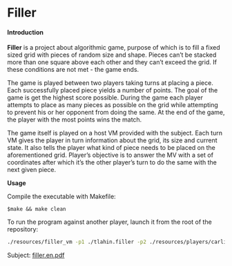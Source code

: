 # Filler

#### **Introduction**

**Filler** is a project about algorithmic game, purpose of which is to fill a fixed sized grid with pieces of random size and shape. Pieces can’t be stacked more than one square above each other and they can’t exceed the grid. If these conditions are not met - the game ends.

The game is played between two players taking turns at placing a piece. Each successfully placed piece yields a number of points. The goal of the game is get the highest score possible. During the game each player attempts to place as many pieces as possible on the grid while attempting to prevent his or her opponent from doing the same. At the end of the game, the player with the most points wins the match.

The game itself is played on a host VM provided with the subject. Each turn VM gives the player in turn information about the grid, its size and current state. It also tells the player what kind of piece needs to be placed on the aforementioned grid. Player’s objective is to answer the MV with a set of coordinates after which it’s the other player’s turn to do the same with the next given piece.

**Usage**

Compile the executable with Makefile:

```shell
$make && make clean
```

To run the program against another player, launch it from the root of the repository:

```bash
./resources/filler_vm -p1 ./tlahin.filler -p2 ./resources/players/carli.filler -f ./resources/maps/map02
```

Subject: [filler.en.pdf](https://cdn.intra.42.fr/pdf/pdf/6630/filler.en.pdf)
